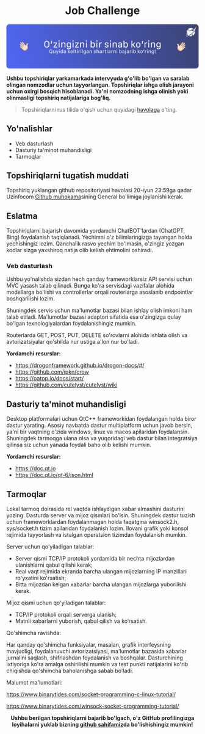 <h1 align="center">Job Challenge</h1>
<p align="center"><img src="./challenge.png"/></p>

**Ushbu topshiriqlar yarkamarkada intervyuda g'o'lib bo'lgan va saralab olingan nomzodlar uchun tayyorlangan. Topshiriqlar ishga olish jarayoni uchun oxirgi bosqich hisoblanadi. Ya'ni nomzodning ishga olinish yoki olinmasligi topshiriq natijalariga bog'liq.**

> Topshiriqlarni rus tilida o'qish uchun quyidagi [havolaga](./README_RU.md) o'ting.

## Yo'nalishlar

- Veb dasturlash
- Dasturiy ta'minot muhandisligi
- Tarmoqlar

## Topshiriqlarni tugatish muddati
Topshiriq yuklangan github repositoriyasi havolasi 20-iyun 23:59ga qadar Uzinfocom <a href="https://github.com/uzinfocom-org/challenge/discussions">Github muhokama</a>sining General bo'limiga joylanishi kerak.

## Eslatma

Topshiriqlarni bajarish davomida yordamchi ChatBOT'lardan (ChatGPT, Bing) foydalanish taqiqlanadi. Yechimni o'z bilimlaringizga tayangan holda yechishingiz lozim. Qanchalik rasvo yechim bo'lmasin, o'zingiz yozgan kodlar sizga yaxshiroq natija olib kelish ehtimolini oshiradi.

### Veb dasturlash

Ushbu yo'nalishda sizdan hech qanday frameworklarsiz API servisi uchun MVC yasash talab qilinadi. Bunga ko'ra servisdagi vazifalar alohida modellarga bo'lishi va controllerlar orqali routerlarga asoslanib endpointlar boshqarilishi lozim.

Shuningdek servis uchun ma'lumotlar bazasi bilan ishlay olish imkoni ham talab etiladi. Ma'lumotlar bazasi adaptori sifatida esa o'zingizga qulay bo'lgan texnologiyalardan foydalanishingiz mumkin.

Routerlarda GET, POST, PUT, DELETE so'rovlarni alohida ishlata olish va avtorizatsiyalar qo'shilda nur ustiga a'lon nur bo'ladi.

**Yordamchi resurslar:**

- https://drogonframework.github.io/drogon-docs/#/
- https://github.com/ipkn/crow
- https://oatpp.io/docs/start/
- https://github.com/cutelyst/cutelyst/wiki

## Dasturiy ta'minot muhandisligi

Desktop platformalari uchun QtC++ frameworkidan foydalangan holda biror dastur yarating. Asosiy navbatda dastur multiplatform uchun javob bersin, ya'ni bir vaqtning o'zida windows, linux va macos apilaridan foydalansin. Shuningdek tarmoqga ulana olsa va yuqoridagi veb dastur bilan integratsiya qilinsa siz uchun yanada foydali baho olib kelishi mumkin.

**Yordamchi resurslar:**

- https://doc.qt.io
- https://doc.qt.io/qt-6/json.html

## Tarmoqlar

Lokal tarmoq doirasida rel vaqtda ishlaydigan xabar almashini dasturini yozing. Dasturda server va mijoz qismlari bo'lsin. Shuningdek dastur tuzish uchun frameworklardan foydalanmagan holda faqatgina winsock2.h, sys/socket.h tizim apilaridan foydalanish lozim. Ilovani grafik yoki konsol rejimida tayyorlash va istalgan operatsion tizimdan foydalanish mumkin. 

Server uchun qo'yiladigan talablar: 

- Server qismi TCP/IP protokoli yordamida bir nechta mijozlardan ulanishlarni qabul qilishi kerak;
- Real vaqt rejimida ekranda barcha ulangan mijozlarning IP manzillari ro'yxatini ko'rsatish;
- Bitta mijozdan kelgan xabarlar barcha ulangan mijozlarga yuborilishi kerak.

Mijoz qismi uchun qo'yiladigan talablar:

- TCP/IP protokoli orqali serverga ulanish;
- Matnli xabarlarni yuborish, qabul qilish va ko‘rsatish.

Qo'shimcha ravishda:

Har qanday qo'shimcha funksiyalar, masalan, grafik interfeysning mavjudligi, foydalanuvchi avtorizatsiyasi, ma'lumotlar bazasida xabarlar jurnalini saqlash, shifrlashdan foydalanish va boshqalar. Dasturchining ixtiyoriga ko'ra amalga oshirilishi mumkin va test punkti natijalarini ko'rib chiqishda qo'shimcha baholanishga sabab bo'ladi.

Malumot ma'lumotlari:

https://www.binarytides.com/socket-programming-c-linux-tutorial/

https://www.binarytides.com/winsock-socket-programming-tutorial/

<p align="center"><b>Ushbu berilgan topshiriqlarni bajarib bo'lgach, o'z GitHub profilingizga loyihalarni yuklab bizning <a href="https://github.com/uzinfocom-org/challenge/discussions">github sahifamiz</a>da bo'lishishingiz mumkin!</b></p>
